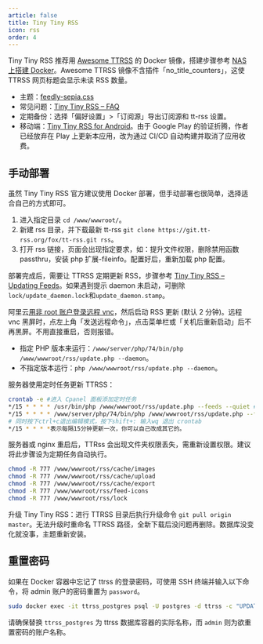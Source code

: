 ```yaml
---
article: false
title: Tiny Tiny RSS
icon: rss
order: 4
---
```


Tiny Tiny RSS 推荐用 [Awesome TTRSS](http://ttrss.henry.wang/zh/) 的 Docker 镜像，搭建步骤参考 [NAS 上搭建 Docker](../services/NAS.html#nas-docker)。Awesome TTRSS 镜像不含插件「no_title_counters」，这使 TTRSS 网页标题会显示未读 RSS 数量。

- 主题：[feedly-sepia.css](https://github.com/levito/tt-rss-feedly-theme)
- 常见问题：[Tiny Tiny RSS – FAQ](https://tt-rss.org/wiki/FAQ)
- 定期备份：选择「偏好设置」>「订阅源」导出订阅源和 tt-rss 设置。
- 移动端：[Tiny Tiny RSS for Android](https://gitlab.tt-rss.org/tt-rss/tt-rss-android/-/releases)。由于 Google Play 的验证折腾，作者已经放弃在 Play 上更新本应用，改为通过 CI/CD 自动构建并取消了应用收费。

## 手动部署

虽然 Tiny Tiny RSS 官方建议使用 Docker 部署，但手动部署也很简单，选择适合自己的方式即可。

1. 进入指定目录 `cd /www/wwwroot/`。
2. 新建 rss 目录，并下载最新 tt-rss `git clone https://git.tt-rss.org/fox/tt-rss.git rss`。
3. 打开 rss 链接，页面会出现指定要求，如：提升文件权限，删除禁用函数 passthru，安装 php 扩展-fileinfo。配置好后，重新加载 php 配置。

部署完成后，需要让 TTRSS 定期更新 RSS，步骤参考 [Tiny Tiny RSS – Updating Feeds](https://tt-rss.org/wiki/UpdatingFeeds)。如果遇到提示 daemon 未启动，可删除 `lock/update_daemon.lock`和`update_daemon.stamp`。

阿里云[用非 root 账户登录远程 vnc](https://www.cnblogs.com/imyalost/p/9801426.html)，然后启动 RSS 更新 (默认 2 分钟)。远程 vnc 黑屏时，点左上角「发送远程命令」，点击菜单栏或「关机后重新启动」后不再黑屏。不用直接重启，否则报错。

- 指定 PHP 版本来运行：`/www/server/php/74/bin/php /www/wwwroot/rss/update.php --daemon`。
- 不指定版本运行：`php /www/wwwroot/rss/update.php --daemon`。

服务器使用定时任务更新 TTRSS：

```bash
crontab -e #进入 Cpanel 面板添加定时任务
*/15 * * * * /usr/bin/php /www/wwwroot/rss/update.php --feeds --quiet #只安装了一个php
*/15 * * * * /www/server/php/74/bin/php /www/wwwroot/rss/update.php --feeds --quiet #安装了多个php
# 同时按下ctrl+c退出编辑模式，按下shift+: 输入wq 退出 crontab
*/15 * * * *表示每隔15分钟更新一次，你可以自己改成其它的。
```

服务器或 nginx 重启后，TTRss 会出现文件夹权限丢失，需重新设置权限。建议将此步骤设为定期任务自动执行。

```bash
chmod -R 777 /www/wwwroot/rss/cache/images
chmod -R 777 /www/wwwroot/rss/cache/upload
chmod -R 777 /www/wwwroot/rss/cache/export
chmod -R 777 /www/wwwroot/rss/feed-icons
chmod -R 777 /www/wwwroot/rss/lock
```

升级 Tiny Tiny RSS：进行 TTRSS 目录后执行升级命令 `git pull origin master`。无法升级时重命名 TTRSS 路径，全新下载后没问题再删除。数据库没变化就没事，主题重新安装。

## 重置密码

如果在 Docker 容器中忘记了 ttrss 的登录密码，可使用 SSH 终端并输入以下命令，将 admin 账户的密码重置为 `password`。

```bash
sudo docker exec -it ttrss_postgres psql -U postgres -d ttrss -c "UPDATE ttrss_users SET pwd_hash = 'SHA1:5baa61e4c9b93f3f0682250b6cf8331b7ee68fd8', salt = '', otp_enabled = false WHERE login = 'admin';"
```

请确保替换 `ttrss_postgres` 为 ttrss 数据库容器的实际名称，而 `admin` 则为欲重置密码的账户名称。
